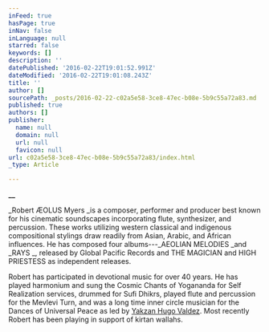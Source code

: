 ```yaml
---
inFeed: true
hasPage: true
inNav: false
inLanguage: null
starred: false
keywords: []
description: ''
datePublished: '2016-02-22T19:01:52.991Z'
dateModified: '2016-02-22T19:01:08.243Z'
title: ''
author: []
sourcePath: _posts/2016-02-22-c02a5e58-3ce8-47ec-b08e-5b9c55a72a83.md
published: true
authors: []
publisher:
  name: null
  domain: null
  url: null
  favicon: null
url: c02a5e58-3ce8-47ec-b08e-5b9c55a72a83/index.html
_type: Article

---
```

**__**

_Robert
ÆOLUS Myers _is a composer,
performer and producer best known for his cinematic soundscapes incorporating
flute, synthesizer, and percussion. These works utilizing western classical and
indigenous compositional stylings draw readily from Asian, Arabic, and African
influences. He has composed four albums---_AEOLIAN MELODIES _and _RAYS _, released by Global Pacific Records and THE MAGICIAN and HIGH
PRIESTESS as independent releases.

Robert has participated in devotional music for over 40 years. He has played harmonium and sung the Cosmic Chants of Yogananda for Self Realization services, drummed for Sufi Dhikrs, played flute and percussion for the Mevlevi Turn, and was a long time inner circle musician for the Dances of Universal Peace as led by [Yakzan Hugo Valdez][0].  Most recently Robert has been playing in support of kirtan wallahs.

[0]: https://en.wikipedia.org/wiki/Yakzan_Hugo_Valdez "Yakzan Hugo Valdez"